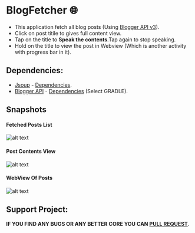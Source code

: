 # BlogFetcher :globe_with_meridians:

* This application fetch all blog posts (Using [Blogger API v3](https://developers.google.com/blogger/)).
* Click on post titile to gives full content view.
* Tap on the title to **Speak the contents**.Tap again to stop speaking.
* Hold on the title to view the post in Webview (Which is another activity with progress bar in it).
## **Dependencies:**
* [Jsoup](https://jsoup.org) - [Dependencies](https://jsoup.org/download).
* [Blogger API](https://developers.google.com/blogger/docs/3.0/using) - [Dependencies](https://developers.google.com/blogger/docs/3.0/api-lib/java) (Select GRADLE).

## Snapshots
#### Fetched Posts List
![alt text](https://github.com/0xpulsar/BlogFetcher/raw/master/SnapShots/FetchedPosted.png)
#### Post Contents View
![alt text](https://github.com/0xpulsar/BlogFetcher/raw/master/SnapShots/PostContents.png)
#### WebView Of Posts
![alt text](https://github.com/0xpulsar/BlogFetcher/raw/master/SnapShots/Webview.png)

## **Support Project:**
**IF YOU FIND ANY BUGS OR ANY BETTER CORE YOU CAN [PULL REQUEST](https://github.com/0xpulsar/BlogFetcher/pulls)**.
